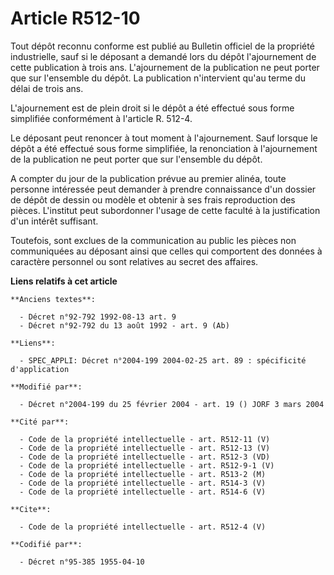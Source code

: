 # Article R512-10

Tout dépôt reconnu conforme est publié au Bulletin officiel de la propriété industrielle, sauf si le déposant a demandé lors
du dépôt l'ajournement de cette publication à trois ans. L'ajournement de la publication ne peut porter que sur l'ensemble du
dépôt. La publication n'intervient qu'au terme du délai de trois ans. 

L'ajournement est de plein droit si le dépôt a été effectué sous forme simplifiée conformément à l'article R. 512-4. 

Le déposant peut renoncer à tout moment à l'ajournement. Sauf lorsque le dépôt a été effectué sous forme simplifiée, la
renonciation à l'ajournement de la publication ne peut porter que sur l'ensemble du dépôt. 

A compter du jour de la publication prévue au premier alinéa, toute personne intéressée peut demander à prendre connaissance
d'un dossier de dépôt de dessin ou modèle et obtenir à ses frais reproduction des pièces. L'institut peut subordonner l'usage
de cette faculté à la justification d'un intérêt suffisant. 

Toutefois, sont exclues de la communication au public les pièces non communiquées au déposant ainsi que celles qui comportent
des données à caractère personnel ou sont relatives au secret des affaires.

**Liens relatifs à cet article**

	**Anciens textes**:

	  - Décret n°92-792 1992-08-13 art. 9
	  - Décret n°92-792 du 13 août 1992 - art. 9 (Ab)

	**Liens**:

	  - SPEC_APPLI: Décret n°2004-199 2004-02-25 art. 89 : spécificité d'application

	**Modifié par**:

	  - Décret n°2004-199 du 25 février 2004 - art. 19 () JORF 3 mars 2004

	**Cité par**:

	  - Code de la propriété intellectuelle - art. R512-11 (V)
	  - Code de la propriété intellectuelle - art. R512-13 (V)
	  - Code de la propriété intellectuelle - art. R512-3 (VD)
	  - Code de la propriété intellectuelle - art. R512-9-1 (V)
	  - Code de la propriété intellectuelle - art. R513-2 (M)
	  - Code de la propriété intellectuelle - art. R514-3 (V)
	  - Code de la propriété intellectuelle - art. R514-6 (V)

	**Cite**:

	  - Code de la propriété intellectuelle - art. R512-4 (V)

	**Codifié par**:

	  - Décret n°95-385 1955-04-10
